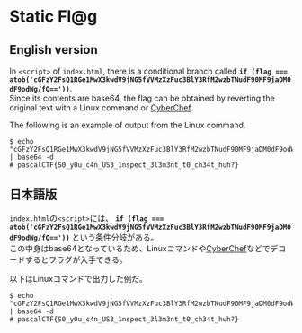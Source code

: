 # Static Fl@g
## English version
In `<script>` of `index.html`, there is a conditional branch called **`if (flag === atob('cGFzY2FsQ1RGe1MwX3kwdV9jNG5fVVMzXzFuc3BlY3RfM2wzbTNudF90MF9jaDM0dF9odWg/fQ=='))`**.  
Since its contents are base64, the flag can be obtained by reverting the original text with a Linux command or [CyberChef](https://gchq.github.io/CyberChef/).

The following is an example of output from the Linux command.
```shell
$ echo "cGFzY2FsQ1RGe1MwX3kwdV9jNG5fVVMzXzFuc3BlY3RfM2wzbTNudF90MF9jaDM0dF9odWg/fQ==" | base64 -d
# pascalCTF{S0_y0u_c4n_US3_1nspect_3l3m3nt_t0_ch34t_huh?}
```

## 日本語版
`index.html`の`<script>`には、 **`if (flag === atob('cGFzY2FsQ1RGe1MwX3kwdV9jNG5fVVMzXzFuc3BlY3RfM2wzbTNudF90MF9jaDM0dF9odWg/fQ=='))`** という条件分岐がある。  
この中身はbase64となっているため、Linuxコマンドや[CyberChef](https://gchq.github.io/CyberChef/)などでデコードするとフラグが入手できる。

以下はLinuxコマンドで出力した例だ。
```shell
$ echo "cGFzY2FsQ1RGe1MwX3kwdV9jNG5fVVMzXzFuc3BlY3RfM2wzbTNudF90MF9jaDM0dF9odWg/fQ==" | base64 -d
# pascalCTF{S0_y0u_c4n_US3_1nspect_3l3m3nt_t0_ch34t_huh?}
```

